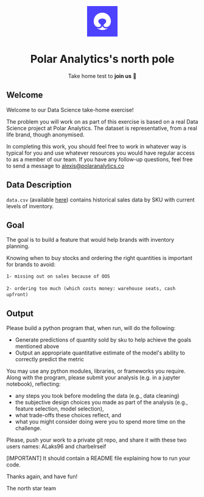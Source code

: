 <p align="center"><a href="https://github.com/polar-analytics/north-pole" target="blank"><img src="https://github.com/polar-analytics/north-pole/blob/main/Logo%20White.png?raw=true" width="80" alt="Polar Analytics logo" /></a></p>
<h1 align="center">Polar Analytics's north pole </h1>
<p align="center">Take home test to <b>join us</b> 💜</p>

## Welcome

Welcome to our Data Science take-home exercise!

The problem you will work on as part of this exercise is based on a real Data Science project at Polar Analytics. The dataset is representative, from a real life brand, though anonymised. 

In completing this work, you should feel free to work in whatever way is typical for you and use whatever resources you would have regular access to as a member of our team. If you have any follow-up questions, feel free to send a message to alexis@polaranalytics.co

## Data Description
`data.csv` (available [here](https://drive.google.com/file/d/1ZQ8Kj30A_heysk1NJlNLsFYJjkB7POQ0/view?usp=drive_link)) contains historical sales data by SKU with current levels of inventory. 
 
## Goal
The goal is to build a feature that would help brands with inventory planning.

Knowing when to buy stocks and ordering the right quantities is important for brands to avoid:
   
    1- missing out on sales because of OOS
    
    2- ordering too much (which costs money: warehouse seats, cash upfront)
    
## Output

Please build a python program that, when run, will do the following:

* Generate predictions of quantity sold by sku to help achieve the goals mentioned above
* Output an appropriate quantitative estimate of the model's ability to correctly predict the metric

You may use any python modules, libraries, or frameworks you require.
Along with the program, please submit your analysis (e.g. in a jupyter notebook), reflecting:
* any steps you took before modeling the data (e.g., data cleaning)
* the subjective design choices you made as part of the analysis (e.g., feature selection, model selection),
* what trade-offs these choices reflect, and
* what you might consider doing were you to spend more time on the challenge.

Please, push your work to a private git repo, and share it with these two users names: ALaks96 and charbelrseif

[IMPORTANT] It should contain a README file explaining how to run your code.

Thanks again, and have fun!

The north star team

